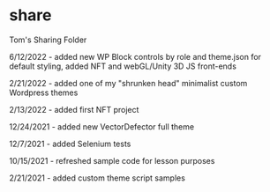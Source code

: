 # share
Tom's Sharing Folder

6/12/2022 - added new WP Block controls by role and theme.json for default styling, added NFT and webGL/Unity 3D JS front-ends

2/21/2022 - added one of my "shrunken head" minimalist custom Wordpress themes

2/13/2022 - added first NFT project

12/24/2021 - added new VectorDefector full theme

12/7/2021 - added Selenium tests

10/15/2021 - refreshed sample code for lesson purposes

2/21/2021 - added custom theme script samples
